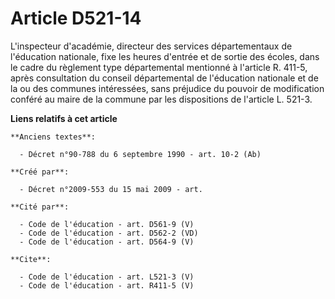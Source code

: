 # Article D521-14

L'inspecteur d'académie, directeur des services départementaux de l'éducation nationale, fixe les heures d'entrée et de
sortie des écoles, dans le cadre du règlement type départemental mentionné à l'article R. 411-5, après consultation du
conseil départemental de l'éducation nationale et de la ou des communes intéressées, sans préjudice du pouvoir de
modification conféré au maire de la commune par les dispositions de l'article L. 521-3.

**Liens relatifs à cet article**

	**Anciens textes**:

	  - Décret n°90-788 du 6 septembre 1990 - art. 10-2 (Ab)

	**Créé par**:

	  - Décret n°2009-553 du 15 mai 2009 - art.

	**Cité par**:

	  - Code de l'éducation - art. D561-9 (V)
	  - Code de l'éducation - art. D562-2 (VD)
	  - Code de l'éducation - art. D564-9 (V)

	**Cite**:

	  - Code de l'éducation - art. L521-3 (V)
	  - Code de l'éducation - art. R411-5 (V)
